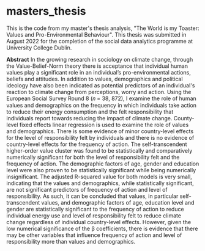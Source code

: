 # masters_thesis
This is the code from my master's thesis analysis, "The World is my Toaster: Values and Pro-Environmental Behaviour". This thesis was submitted in August 2022 for the completion of the social data analytics programme at University College Dublin. 

**Abstract**
In the growing research in sociology on climate change, through the Value-Belief-Norm theory there is acceptance that individual human values play a significant role in an individual’s pro-environmental actions, beliefs and attitudes. In addition to values, demographics and political ideology have also been indicated as potential predictors of an individual's reaction to climate change from perceptions, worry and action. Using the European Social Survey Round 8 (𝑛 = 38, 872), I examine the role of human values and demographics on the frequency in which individuals take action to reduce their energy consumption and the felt responsibility that individuals report towards reducing the impact of climate change. County-level fixed effects linear regression is used to examine the role of values and demographics. There is some evidence of minor country-level effects for the level of responsibility felt by individuals and there is no evidence of country-level effects for the frequency of action. The self-transcendent higher-order value cluster was found to be statistically and comparatively numerically significant for both the level of responsibility felt and the frequency of action. The demographic factors of age, gender and education level were also proven to be statistically significant while being numerically insignificant. The adjusted R-squared value for both models is very small, indicating that the values and demographics, while statistically significant, are not significant predictors of frequency of action and level of responsibility. As such, it can be concluded that values, in particular self-transcendent values, and demographic factors of age, education level and gender are statistically significant to the frequency of action to reduce individual energy use and level of responsibility felt to reduce climate change regardless of individual country-level effects. However, given the low numerical significance of the β coefficients, there is evidence that there may be other variables that influence frequency of action and level of responsibility more than values and demographics.
